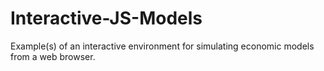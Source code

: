 Interactive-JS-Models
=====================

Example(s) of an interactive environment for simulating economic models from a web browser.
